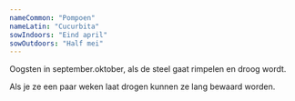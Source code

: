 ```yaml
---
nameCommon: "Pompoen"
nameLatin: "Cucurbita"
sowIndoors: "Eind april"
sowOutdoors: "Half mei"
---
```

<p class="plant-content">Oogsten in september.oktober, als de steel gaat rimpelen en droog wordt.</p>

<p class="plant-content">Als je ze een paar weken laat drogen kunnen ze lang bewaard worden.</p>

